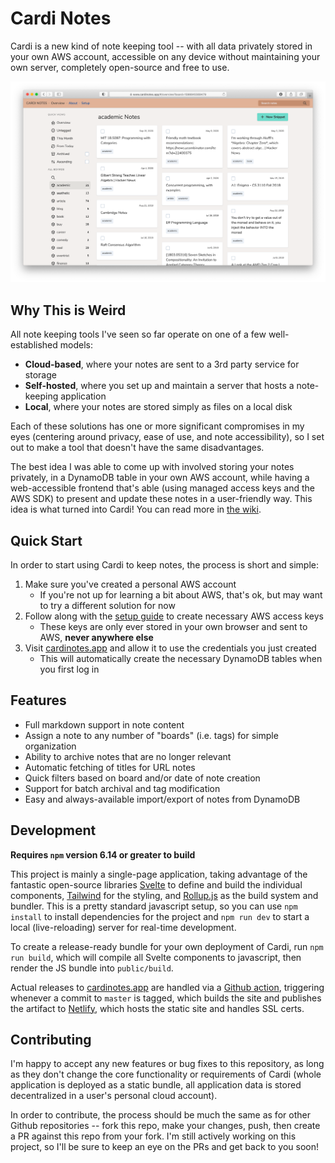 # Cardi Notes

Cardi is a new kind of note keeping tool -- with all data privately stored in your own AWS account, accessible on any device without maintaining your own server, completely open-source and free to use.

![Cardi](./screenshot.png)

## Why This is Weird

All note keeping tools I've seen so far operate on one of a few well-established models:

- **Cloud-based**, where your notes are sent to a 3rd party service for storage
- **Self-hosted**, where you set up and maintain a server that hosts a note-keeping application
- **Local**, where your notes are stored simply as files on a local disk

Each of these solutions has one or more significant compromises in my eyes (centering around privacy, ease of use, and note accessibility), so I set out to make a tool that doesn't have the same disadvantages.

The best idea I was able to come up with involved storing your notes privately, in a DynamoDB table in your own AWS account, while having a web-accessible frontend that's able (using managed access keys and the AWS SDK) to present and update these notes in a user-friendly way. This idea is what turned into Cardi! You can read more in [the wiki](https://github.com/pickledish/cardi/wiki/About).

## Quick Start

In order to start using Cardi to keep notes, the process is short and simple:

1. Make sure you've created a personal AWS account
    - If you're not up for learning a bit about AWS, that's ok, but may want to try a different solution for now
1. Follow along with the [setup guide](https://github.com/pickledish/cardi/wiki/Setup) to create necessary AWS access keys
    - These keys are only ever stored in your own browser and sent to AWS, **never anywhere else**
1. Visit [cardinotes.app](https://www.cardinotes.app) and allow it to use the credentials you just created
    - This will automatically create the necessary DynamoDB tables when you first log in

## Features

- Full markdown support in note content
- Assign a note to any number of "boards" (i.e. tags) for simple organization
- Ability to archive notes that are no longer relevant
- Automatic fetching of titles for URL notes
- Quick filters based on board and/or date of note creation
- Support for batch archival and tag modification
- Easy and always-available import/export of notes from DynamoDB

## Development

**Requires `npm` version 6.14 or greater to build**

This project is mainly a single-page application, taking advantage of the fantastic open-source libraries [Svelte](https://svelte.dev) to define and build the individual components, [Tailwind](https://tailwindcss.com) for the styling, and [Rollup.js](https://rollupjs.org) as the build system and bundler. This is a pretty standard javascript setup, so you can use `npm install` to install dependencies for the project and `npm run dev` to start a local (live-reloading) server for real-time development.

To create a release-ready bundle for your own deployment of Cardi, run `npm run build`, which will compile all Svelte components to javascript, then render the JS bundle into `public/build`.

Actual releases to [cardinotes.app](https://www.cardinotes.app) are handled via a [Github action](./.github/workflows/workflow.yaml), triggering whenever a commit to `master` is tagged, which builds the site and publishes the artifact to [Netlify](https://www.netlify.com), which hosts the static site and handles SSL certs.

## Contributing

I'm happy to accept any new features or bug fixes to this repository, as long as they don't change the core functionality or requirements of Cardi (whole application is deployed as a static bundle, all application data is stored decentralized in a user's personal cloud account).

In order to contribute, the process should be much the same as for other Github repositories -- fork this repo, make your changes, push, then create a PR against this repo from your fork. I'm still actively working on this project, so I'll be sure to keep an eye on the PRs and get back to you soon!
